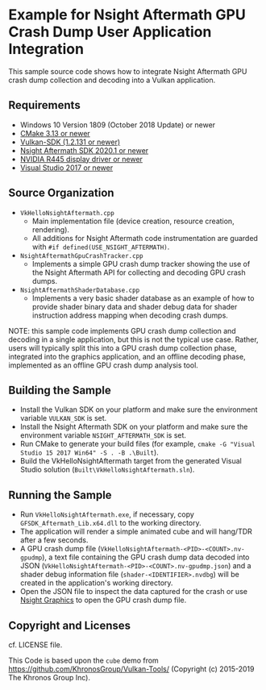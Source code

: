 # Example for Nsight Aftermath GPU Crash Dump User Application Integration

This sample source code shows how to integrate Nsight Aftermath GPU crash dump
collection and decoding into a Vulkan application.

## Requirements

* Windows 10 Version 1809 (October 2018 Update) or newer
* [CMake 3.13 or newer](https://cmake.org/download)
* [Vulkan-SDK (1.2.131 or newer)](https://vulkan.lunarg.com/sdk/home)
* [Nsight Aftermath SDK 2020.1 or newer](https://developer.nvidia.com/nsight-aftermath)
* [NVIDIA R445 display driver or newer](https://www.nvidia.com/Download/index.aspx)
* [Visual Studio 2017 or newer](https://www.visualstudio.com)

## Source Organization

* `VkHelloNsightAftermath.cpp`
  * Main implementation file (device creation, resource creation,
    rendering).
  * All additions for Nsight Aftermath code instrumentation are guarded with
    `#if defined(USE_NSIGHT_AFTERMATH)`.
* `NsightAftermathGpuCrashTracker.cpp`
  * Implements a simple GPU crash dump tracker showing the use of the Nsight
    Aftermath API for collecting and decoding GPU crash dumps.
* `NsightAftermathShaderDatabase.cpp`
  * Implements a very basic shader database as an example of how to provide
    shader binary data and shader debug data for shader instruction address
    mapping when decoding crash dumps.

NOTE: this sample code implements GPU crash dump collection and decoding in a
single application, but this is not the typical use case. Rather, users will
typically split this into a GPU crash dump collection phase, integrated into the
graphics application, and an offline decoding phase, implemented as an offline
GPU crash dump analysis tool.

## Building the Sample

* Install the Vulkan SDK on your platform and make sure the environment
  variable `VULKAN_SDK` is set.
* Install the Nsight Aftermath SDK on your platform and make sure the
  environment variable `NSIGHT_AFTERMATH_SDK` is set.
* Run CMake to generate your build files (for example,
  `cmake -G "Visual Studio 15 2017 Win64" -S . -B .\Built`).
* Build the VkHelloNsightAftermath target from the generated
  Visual Studio solution (`Built\VkHelloNsightAftermath.sln`).

## Running the Sample

* Run `VkHelloNsightAftermath.exe`, if necessary, copy `GFSDK_Aftermath_Lib.x64.dll`
  to the working directory.
* The application will render a simple animated cube and will hang/TDR after
  a few seconds.
* A GPU crash dump file (`VkHelloNsightAftermath-<PID>-<COUNT>.nv-gpudmp`),
  a text file containing the GPU crash dump data decoded into JSON
  (`VkHelloNsightAftermath-<PID>-<COUNT>.nv-gpudmp.json`) and a shader
  debug information file (`shader-<IDENTIFIER>.nvdbg`) will be created in the
  application's working directory.
* Open the JSON file to inspect the data captured for the crash or use
  [Nsight Graphics](https://developer.nvidia.com/nsight-graphics) to open
  the GPU crash dump file.

## Copyright and Licenses

cf. LICENSE file.

This Code is based upon the `cube` demo from https://github.com/KhronosGroup/Vulkan-Tools/ (Copyright (c) 2015-2019 The Khronos Group Inc).

